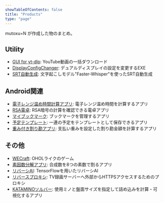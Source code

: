 ```yaml
---
showTableOfContents: false
title: "Products"
type: "page"
---
```


mutoxu=N が作成した物のまとめ。

## Utility
- [GUI for yt-dlp](/Portfolio/posts/yt-dlp-gui): YouTube動画の一括ダウンロード
- [DisplayConfigChanger](/Portfolio/posts/display_config_changer): デュアルディスプレイの設定を変更するEXE
- [SRT自動生成](/Portfolio/posts/subtitle_generator): 文字起こしモデル"Faster-Whisper"を使ったSRT自動生成

## Android関連
- [電子レンジ温め時間計算アプリ](/Portfolio/posts/microwave_calculator): 電子レンジ温め時間を計算するアプリ
- [RSA電卓](/Portfolio/posts/rsa_app): RSA暗号の計算を確認できる電卓アプリ
- [マイブックマーク](/Portfolio/posts/my_bookmark_app): ブックマークを管理するアプリ
- [予定テンプレート](/Portfolio/posts/secretary_app): 一連の予定をテンプレートとして保存できるアプリ
- [重み付き割り勘アプリ](/Portfolio/posts/split_app): 支払い重みを設定した割り勘金額を計算するアプリ

## その他
- [WECraft](/Portfolio/posts/wecraft): OHOLライクのゲーム
- [素因数分解アプリ](/Portfolio/posts/factoring): 合成数を8つの素数で割るアプリ
- [リバーシAI](/Portfolio/posts/reversi_app): TensorFlowを用いたリバーシAI
- [リバースプロキシ](/Portfolio/posts/reverse_proxy): TV録画サーバーへ外部からHTTPSアクセスするためのプロキシ
- [KATAMINOソルバー](/Portfolio/posts/katamino): 使用ミノと盤面サイズを指定して詰め込みを計算・可視化するアプリ
